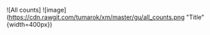 ![All counts]
![image](https://cdn.rawgit.com/tumarok/xm/master/gu/all_counts.png "Title" {width=400px})
